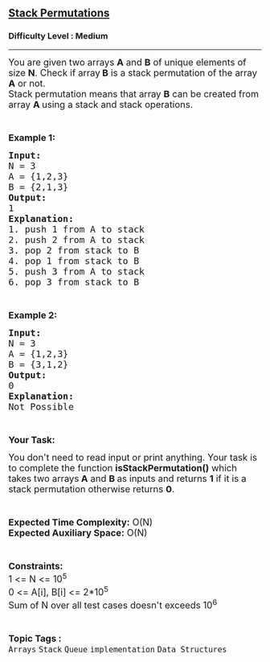 <h2><a href="https://practice.geeksforgeeks.org/problems/stack-permutations/1?utm_source=gfg&utm_medium=article&utm_campaign=bottom_sticky_on_article">Stack Permutations</a></h2><h3>Difficulty Level : Medium</h3><hr><div class="problems_problem_content__Xm_eO"><p><span style="font-size:18px">You are given two arrays <strong>A</strong> and <strong>B</strong>&nbsp;of unique elements of size <strong>N</strong>. Check if array<strong> B</strong>&nbsp;is a stack permutation of the array <strong>A</strong> or not.<br>
Stack permutation means that array <strong>B</strong> can be created from array <strong>A </strong>using a stack and stack operations.</span></p>

<p>&nbsp;</p>

<p><strong><span style="font-size:18px">Example 1:</span></strong></p>

<pre><span style="font-size:18px"><strong>Input:</strong>
N = 3
A = {1,2,3}
B = {2,1,3}
<strong>Output:</strong>
1
<strong>Explanation:</strong>
1. push 1 from A to stack
2. push 2 from A to stack
3. pop 2 from stack to B
4. pop 1 from stack to B
5. push 3 from A to stack
6. pop 3 from stack to B</span></pre>

<p>&nbsp;</p>

<p><strong><span style="font-size:18px">Example 2:</span></strong></p>

<pre><span style="font-size:18px"><strong>Input:</strong>
N = 3
A = {1,2,3}
B = {3,1,2}
<strong>Output:</strong>
0
<strong>Explanation:</strong>
Not Possible</span></pre>

<p>&nbsp;</p>

<p><span style="font-size:18px"><strong>Your Task:</strong></span></p>

<p><span style="font-size:18px">You don't need to read input or print anything. Your task is to complete the function <strong>isStackPermutation()</strong>&nbsp;which takes two arrays<strong> A</strong> and <strong>B&nbsp;</strong>as inputs and returns <strong>1</strong> if it is a stack permutation otherwise returns <strong>0</strong>.</span></p>

<p>&nbsp;</p>

<p><span style="font-size:18px"><strong>Expected Time Complexity:</strong>&nbsp;O(N)<br>
<strong>Expected Auxiliary Space:</strong>&nbsp;O(N)</span></p>

<p>&nbsp;</p>

<p><span style="font-size:18px"><strong>Constraints:</strong><br>
1 &lt;= N &lt;= 10<sup>5</sup><br>
0 &lt;= A[i], B[i] &lt;= 2*10<sup>5</sup><br>
Sum of N over all test cases doesn't exceeds 10<sup>6</sup></span></p>
</div><br><p><span style=font-size:18px><strong>Topic Tags : </strong><br><code>Arrays</code>&nbsp;<code>Stack</code>&nbsp;<code>Queue</code>&nbsp;<code>implementation</code>&nbsp;<code>Data Structures</code>&nbsp;